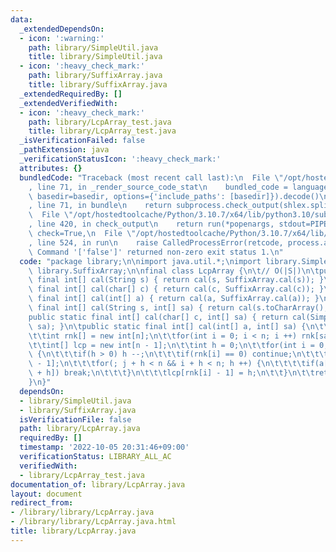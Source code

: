 ```yaml
---
data:
  _extendedDependsOn:
  - icon: ':warning:'
    path: library/SimpleUtil.java
    title: library/SimpleUtil.java
  - icon: ':heavy_check_mark:'
    path: library/SuffixArray.java
    title: library/SuffixArray.java
  _extendedRequiredBy: []
  _extendedVerifiedWith:
  - icon: ':heavy_check_mark:'
    path: library/LcpArray_test.java
    title: library/LcpArray_test.java
  _isVerificationFailed: false
  _pathExtension: java
  _verificationStatusIcon: ':heavy_check_mark:'
  attributes: {}
  bundledCode: "Traceback (most recent call last):\n  File \"/opt/hostedtoolcache/Python/3.10.7/x64/lib/python3.10/site-packages/onlinejudge_verify/documentation/build.py\"\
    , line 71, in _render_source_code_stat\n    bundled_code = language.bundle(stat.path,\
    \ basedir=basedir, options={'include_paths': [basedir]}).decode()\n  File \"/opt/hostedtoolcache/Python/3.10.7/x64/lib/python3.10/site-packages/onlinejudge_verify/languages/user_defined.py\"\
    , line 71, in bundle\n    return subprocess.check_output(shlex.split(command))\n\
    \  File \"/opt/hostedtoolcache/Python/3.10.7/x64/lib/python3.10/subprocess.py\"\
    , line 420, in check_output\n    return run(*popenargs, stdout=PIPE, timeout=timeout,\
    \ check=True,\n  File \"/opt/hostedtoolcache/Python/3.10.7/x64/lib/python3.10/subprocess.py\"\
    , line 524, in run\n    raise CalledProcessError(retcode, process.args,\nsubprocess.CalledProcessError:\
    \ Command '['false']' returned non-zero exit status 1.\n"
  code: "package library;\n\nimport java.util.*;\nimport library.SimpleUtil;\nimport\
    \ library.SuffixArray;\n\nfinal class LcpArray {\n\t// O(|S|)\n\tpublic static\
    \ final int[] cal(String s) { return cal(s, SuffixArray.cal(s)); }\n\tpublic static\
    \ final int[] cal(char[] c) { return cal(c, SuffixArray.cal(c)); }\n\tpublic static\
    \ final int[] cal(int[] a) { return cal(a, SuffixArray.cal(a)); }\n\tpublic static\
    \ final int[] cal(String s, int[] sa) { return cal(s.toCharArray(), sa); }\n\t\
    public static final int[] cal(char[] c, int[] sa) { return cal(SimpleUtil.charToInt(c),\
    \ sa); }\n\tpublic static final int[] cal(int[] a, int[] sa) {\n\t\tint n = a.length;\n\
    \t\tint rnk[] = new int[n];\n\t\tfor(int i = 0; i < n; i ++) rnk[sa[i]] = i;\n\
    \t\tint[] lcp = new int[n - 1];\n\t\tint h = 0;\n\t\tfor(int i = 0; i < n; i ++)\
    \ {\n\t\t\tif(h > 0) h --;\n\t\t\tif(rnk[i] == 0) continue;\n\t\t\tint j = sa[rnk[i]\
    \ - 1];\n\t\t\tfor(; j + h < n && i + h < n; h ++) {\n\t\t\t\tif(a[j + h] != a[i\
    \ + h]) break;\n\t\t\t}\n\t\t\tlcp[rnk[i] - 1] = h;\n\t\t}\n\t\treturn lcp;\n\t\
    }\n}"
  dependsOn:
  - library/SimpleUtil.java
  - library/SuffixArray.java
  isVerificationFile: false
  path: library/LcpArray.java
  requiredBy: []
  timestamp: '2022-10-05 20:31:46+09:00'
  verificationStatus: LIBRARY_ALL_AC
  verifiedWith:
  - library/LcpArray_test.java
documentation_of: library/LcpArray.java
layout: document
redirect_from:
- /library/library/LcpArray.java
- /library/library/LcpArray.java.html
title: library/LcpArray.java
---
```

